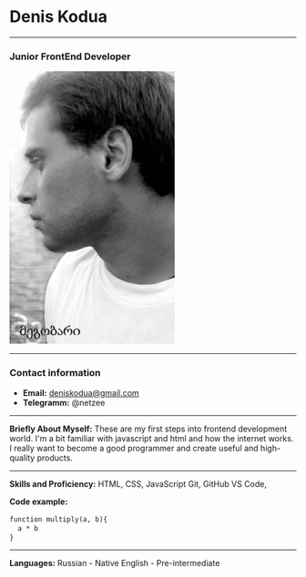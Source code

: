 # Denis Kodua 
---
### Junior FrontEnd Developer
![netzee](https://github.com/NetZorro/rsschool-cv/blob/gh-pages/img/netzee.jpg)

---

### Contact information
* **Email:** deniskodua@gmail.com
* **Telegramm:** @netzee

---

**Briefly About Myself:**
These are my first steps into frontend development world.
I'm a bit familiar with javascript and html and how the internet works.
I really want to become a good programmer and create useful and high-quality products.

---
**Skills and Proficiency:**
HTML, CSS, JavaScript
Git, GitHub
VS Code, 


**Code example:**
```
function multiply(a, b){
  a * b
}
```
---
**Languages:**
Russian - Native
English - Pre-intermediate

